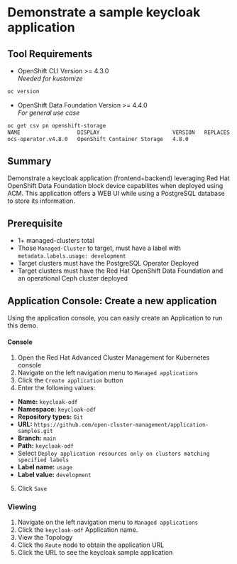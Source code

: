 # Demonstrate a sample keycloak application
## Tool Requirements
- OpenShift CLI Version >= 4.3.0<br>_Needed for kustomize_

```bash
oc version
```

- OpenShift Data Foundation Version >= 4.4.0<br>_For general use case_

```bash
oc get csv pn openshift-storage
NAME                  DISPLAY                       VERSION   REPLACES   PHASE
ocs-operator.v4.8.0   OpenShift Container Storage   4.8.0                Succeeded
```

## Summary
Demonstrate a keycloak application (frontend+backend) leveraging Red Hat OpenShift Data Foundation block device capabilites when deployed using ACM. This application offers a WEB UI while using a PostgreSQL database to store its information.

## Prerequisite

- 1+ managed-clusters total
- Those `Managed-Cluster` to target, must have a label with `metadata.labels.usage: development`
- Target clusters must have the PostgreSQL Operator Deployed
- Target clusters must have the Red Hat OpenShift Data Foundation and an operational Ceph cluster deployed

## Application Console: Create a new application
Using the application console, you can easily create an Application to run this demo.

#### Console
1. Open the Red Hat Advanced Cluster Management for Kubernetes console
2. Navigate on the left navigation menu to `Managed applications`
3. Click the `Create application` button
4. Enter the following values:
  * **Name:** `keycloak-odf`
  * **Namespace:** `keycloak-odf`
  * **Repository types:** `Git`
  * **URL:** `https://github.com/open-cluster-management/application-samples.git`
  * **Branch:** `main`
  * **Path:** `keycloak-odf`
  * Select `Deploy application resources only on clusters matching specified labels`
  * **Label name:** `usage`
  * **Label value:** `development`
5. Click `Save`

### Viewing
1. Navigate on the left navigation menu to `Managed applications`
2. Click the `keycloak-odf` Application name.
3. View the Topology
4. Click the `Route` node to obtain the application URL
5. Click the URL to see the keycloak sample application

